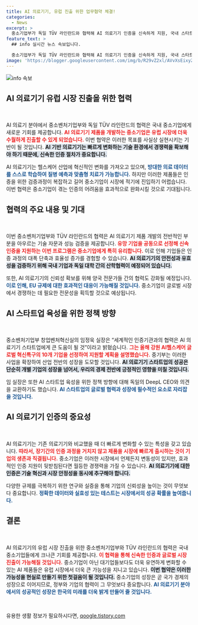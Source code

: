 ```yaml
---
title: AI 의료기기, 유럽 진출 위한 업무협약 체결!
categories:
  - News
excerpt: >
  중소기업부가 독일 TÜV 라인란드와 협력해 AI 의료기기 인증을 신속하게 지원, 국내 스타트업의 유럽 진출을 가속화합니다. 혁신적인 헬스케어 솔루션의 가능성이 열립니다!
feature_text: >
  ## info 실시간 뉴스 속보입니다.

  중소기업부가 독일 TÜV 라인란드와 협력해 AI 의료기기 인증을 신속하게 지원, 국내 스타트업의 유럽 진출을 가속화합니다. 혁신적인 헬스케어 솔루션의 가능성이 열립니다!
image: 'https://blogger.googleusercontent.com/img/b/R29vZ2xl/AVvXsEixyZcFfHzMRdzZMjFBmAUKJYCLCGyLL1o632UiGVXcaFdKo_bkvkuCioo0uUKlGfBVcT3P84aROyZIXSBEx3Aw5nCQ3pTgDom1WDC4m8eifvWiAmWEEVb4x6G_l8C0QH225ldMjyaFvpxGEBGNO37VmDTDMHGhJPq73UglMfDca1-0aw/s1600/blogspot.png'
---
```


<p><img src="https://blogger.googleusercontent.com/img/b/R29vZ2xl/AVvXsEixyZcFfHzMRdzZMjFBmAUKJYCLCGyLL1o632UiGVXcaFdKo_bkvkuCioo0uUKlGfBVcT3P84aROyZIXSBEx3Aw5nCQ3pTgDom1WDC4m8eifvWiAmWEEVb4x6G_l8C0QH225ldMjyaFvpxGEBGNO37VmDTDMHGhJPq73UglMfDca1-0aw/s1600/blogspot.png" alt="info 속보" /></p>

<h2 data-ke-size="size26">AI 의료기기 유럽 시장 진출을 위한 협력</h2>

<p data-ke-size="size16">&nbsp;</p>

<p>AI 의료기 분야에서 중소벤처기업부와 독일 TÜV 라인란드의 협력은 국내 중소기업에게 새로운 기회를 제공합니다. <b><span style="color: #ee2323;">AI 의료기기 제품을 개발하는 중소기업은 유럽 시장에 더욱 수월하게 진출할 수 있게 되었습니다.</span></b> 이번 협약은 이러한 목표를 사실상 실현시키는 기반이 될 것입니다. <b><span style="background-color: #21538527;">AI 기반 의료기기는 빠르게 변화하는 기술 환경에서 경쟁력을 확보해야 하기 때문에, 신속한 인증 절차가 중요합니다.</span></b></p>

<p>AI 의료기기는 헬스케어 산업에 혁신적인 변화를 가져오고 있으며, <b><span style="color: #1a5490;">방대한 의료 데이터를 스스로 학습하여 질병 예측과 맞춤형 치료가 가능합니다.</span></b> 하지만 이러한 제품들은 인증을 위한 검증과정이 복잡하고 길어 중소기업이 시장에 적기에 진입하기 어렵습니다. 이번 협력은 중소기업이 겪는 인증의 어려움을 효과적으로 완화시킬 것으로 기대됩니다.</p>

<h2 data-ke-size="size26">협력의 주요 내용 및 기대</h2>

<p data-ke-size="size16">&nbsp;</p>

<p>이번 중소벤처기업부와 TÜV 라인란드의 협력은 AI 의료기기 제품 개발의 전반적인 부분을 아우르는 기술 자문과 성능 검증을 제공합니다. <b><span style="color: #ee2323;">유망 기업을 공동으로 선정해 신속 인증을 지원하는 이번 프로그램은 중소기업에게 특히 유리합니다.</span></b> 이로 인해 기업들은 인증 과정의 대폭 단축과 효율성 증가를 경험할 수 있습니다. <b><span style="background-color: #21538527;">AI 의료기기의 안전성과 유효성을 검증하기 위해 국내 기업과 독일 대학 간의 산학협력이 예정되어 있습니다.</span></b></p>

<p>또한, AI 의료기기의 신뢰성 확보를 위해 양국 전문가들 간의 협력도 강화될 예정입니다. <b><span style="color: #1a5490;">이로 인해, EU 규제에 대한 효과적인 대응이 가능해질 것입니다.</span></b> 중소기업이 글로벌 시장에서 경쟁하는 데 필요한 전문성을 획득할 것으로 예상됩니다.</p>

<h2 data-ke-size="size26">AI 스타트업 육성을 위한 정책 방향</h2>

<p data-ke-size="size16">&nbsp;</p>

<p>중소벤처기업부 창업벤처혁신실의 임정욱 실장은 “세계적인 인증기관과의 협력은 AI 의료기기 스타트업에게 큰 도움이 될 것”이라고 밝혔습니다. <b><span style="color: #ee2323;">그는 올해 강원 AI헬스케어 글로벌 혁신특구의 10개 기업을 선정하여 지원할 계획을 설명했습니다.</span></b> 중기부는 이러한 사업을 확장하여 산업 전반의 성장을 도모할 것입니다. <b><span style="background-color: #21538527;">AI 의료기기 스타트업의 성공은 단순히 개별 기업의 성장을 넘어서, 우리의 경제 전반에 긍정적인 영향을 미칠 것입니다.</span></b></p>

<p>임 실장은 또한 AI 스타트업 육성을 위한 정책 방향에 대해 독일의 DeepL CEO와 의견을 교환하기도 했습니다. <b><span style="color: #1a5490;">AI 스타트업의 글로벌 협력과 성장에 필수적인 요소로 자리잡을 것입니다.</span></b></p>

<h2 data-ke-size="size26">AI 의료기기 인증의 중요성</h2>

<p data-ke-size="size16">&nbsp;</p>

<p>AI 의료기기는 기존 의료기기와 비교했을 때 더 빠르게 변화할 수 있는 특성을 갖고 있습니다. <b><span style="color: #ee2323;">따라서, 장기간의 인증 과정을 거치지 않고 제품을 시장에 빠르게 출시하는 것이 기업의 생존과 직결됩니다.</span></b> 중소기업은 이러한 시장에서 언제든지 변동성이 있지만, 효과적인 인증 지원이 뒷받침된다면 월등한 경쟁력을 가질 수 있습니다. <b><span style="background-color: #21538527;">AI 의료기기에 대한 인증은 기술 혁신과 시장 안정성을 동시에 추구해야 합니다.</span></b></p>

<p>다양한 규제를 극복하기 위한 연구와 실증을 통해 기업의 신뢰성을 높이는 것이 무엇보다 중요합니다. <b><span style="color: #1a5490;">정확한 데이터와 실효성 있는 테스트는 시장에서의 성공 확률을 높여줍니다.</span></b></p>

<h2 data-ke-size="size26">결론</h2>

<p data-ke-size="size16">&nbsp;</p>

<p>AI 의료기기의 유럽 시장 진출을 위한 중소벤처기업부와 TÜV 라인란드의 협력은 국내 중소기업들에게 크나큰 기회를 제공합니다. <b><span style="color: #ee2323;">이 협력을 통해 신속한 인증과 글로벌 시장 진출이 가능해질 것입니다.</span></b> 중소기업이 아닌 대기업들보다도 더욱 유연하게 변화할 수 있는 AI 제품들은 유럽 시장에서 더욱 큰 가능성을 지니고 있습니다. <b><span style="background-color: #21538527;">이번 협약은 이러한 가능성을 현실로 만들기 위한 첫걸음이 될 것입니다.</span></b> 중소기업의 성장은 곧 국가 경제의 성장으로 이어지므로, 정부와 기업의 협력이 그 무엇보다 중요합니다. <b><span style="color: #1a5490;">AI 의료기기 분야에서의 성공적인 성장은 한국의 미래를 더욱 밝게 만들어 줄 것입니다.</span></b></p>

<p data-ke-size="size16">&nbsp;</p>
유용한 생활 정보가 필요하시다면, <a href="https://qoogle.tistory.com" rel="dofollow">qoogle.tistory.com</a>


